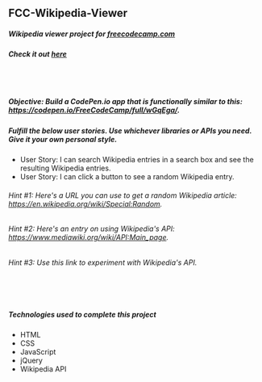 ## FCC-Wikipedia-Viewer
##### Wikipedia viewer project for [freecodecamp.com](https://www.freecodecamp.com/challenges/build-a-wikipedia-viewer)
##### Check it out [here](https://mot01.github.io/FCC-Wikipedia-Viewer/)

<br/>
<br/>

##### Objective: Build a CodePen.io app that is functionally similar to this: https://codepen.io/FreeCodeCamp/full/wGqEga/.
##### Fulfill the below user stories. Use whichever libraries or APIs you need. Give it your own personal style.
- User Story: I can search Wikipedia entries in a search box and see the resulting Wikipedia entries.
- User Story: I can click a button to see a random Wikipedia entry.

###### Hint #1: Here's a URL you can use to get a random Wikipedia article: https://en.wikipedia.org/wiki/Special:Random.
###### Hint #2: Here's an entry on using Wikipedia's API: https://www.mediawiki.org/wiki/API:Main_page.
###### Hint #3: Use this link to experiment with Wikipedia's API.

<br/>
<br/>

##### Technologies used to complete this project
- HTML
- CSS
- JavaScript
- jQuery
- Wikipedia API
